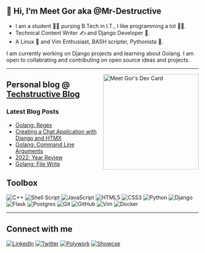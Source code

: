 
## 👋 Hi, I’m Meet Gor aka @Mr-Destructive
- I am a student 👨‍🎓 pursing B.Tech in I.T., I like programming a lot 👨‍💻. 
- Technical Content Writer ✍️ and Django Developer 🦄.
- A Linux 🐧 and Vim Enthusiast, BASH scripter, Pythonista 🐍. 

I am currently working on Django projects and learning about Golang. I am open to collabrating and contributing on open source ideas and projects. 

---

<a align="left" href="https://app.daily.dev/Mr_Destructive" ><img align="right" src="https://api.daily.dev/devcards/38b3d746e9794df99fdb1f68bd5efd84.png?r=gmb" width="250" alt="Meet Gor's Dev Card"/></a> 
## Personal blog @ [Techstructive Blog](https://www.meetgor.com/blog/)

### Latest Blog Posts  

  <!-- BLOG-POST-LIST:START -->
- [Golang: Regex](https://www.meetgor.com/golang-regex)
- [Creating a Chat Application with Django and HTMX](https://www.meetgor.com/django-htmx-chat-app)
- [Golang: Command Line Arguments](https://www.meetgor.com/golang-command-line-args)
- [2022: Year Review](https://www.meetgor.com/2022-review)
- [Golang: File Write](https://www.meetgor.com/golang-file-write)
<!-- BLOG-POST-LIST:END --> 

## Toolbox
![C++](https://img.shields.io/badge/c++-%2300599C.svg?style=for-the-badge&logo=c%2B%2B&logoColor=white)
![Shell Script](https://img.shields.io/badge/BASH-%23121011.svg?style=for-the-badge&logo=gnu-bash&logoColor=white)
![JavaScript](https://img.shields.io/badge/javascript-%23323330.svg?style=for-the-badge&logo=javascript&logoColor=%23F7DF1E)
![HTML5](https://img.shields.io/badge/html5-%23E34F26.svg?style=for-the-badge&logo=html5&logoColor=white)
![CSS3](https://img.shields.io/badge/css3-%231572B6.svg?style=for-the-badge&logo=css3&logoColor=white)
![Python](https://img.shields.io/badge/python-3670A0?style=for-the-badge&logo=python&logoColor=ffdd54)
![Django](https://img.shields.io/badge/django-%23092E20.svg?style=for-the-badge&logo=django&logoColor=white)
![Flask](https://img.shields.io/badge/flask-%23000.svg?style=for-the-badge&logo=flask&logoColor=white)
![Postgres](https://img.shields.io/badge/postgres-%23316192.svg?style=for-the-badge&logo=postgresql&logoColor=white)
![Git](https://img.shields.io/badge/git-%23F05033.svg?style=for-the-badge&logo=git&logoColor=white)
![GitHub](https://img.shields.io/badge/github-%23121011.svg?style=for-the-badge&logo=github&logoColor=white)
![Vim](https://img.shields.io/badge/VIM-%2311AB00.svg?style=for-the-badge&logo=vim&logoColor=white)
![Docker](https://img.shields.io/badge/docker-%230db7ed.svg?style=for-the-badge&logo=docker&logoColor=white)


---
## Connect with me 

[![LinkedIn](https://img.shields.io/badge/linkedin-%230077B5.svg?style=for-the-badge&logo=linkedin&logoColor=white)](https://www.linkedin.com/in/meetgor/)
[![Twitter](https://img.shields.io/badge/Twitter-%231DA1F2.svg?style=for-the-badge&logo=Twitter&logoColor=white)](https://twitter.com/MeetGor21)
[![Polywork](https://img.shields.io/badge/Polywork-543DE0?style=for-the-badge&logo=polywork&logoColor=white)](https://www.polywork.com/mr_destructive)
[![Showcse](https://img.shields.io/badge/Showwcase-black?style=for-the-badge&logoColor=black)](https://www.showwcase.com/mr-destructive)
